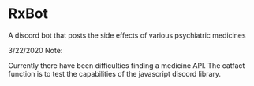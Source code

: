 # RxBot
A discord bot that posts the side effects of various psychiatric medicines

3/22/2020 Note:

Currently there have been difficulties finding a medicine API. The catfact function is to test the capabilities of the
javascript discord library.

